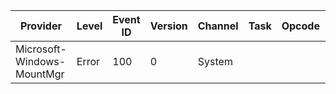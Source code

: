 Provider                    |  Level  |  Event ID  |  Version  |  Channel  |  Task  |  Opcode  |  Keyword  |  Message
----------------------------|---------|------------|-----------|-----------|--------|----------|-----------|---------
Microsoft-Windows-MountMgr  |  Error  |  100       |  0        |  System   |        |          |           |  {CVEId}